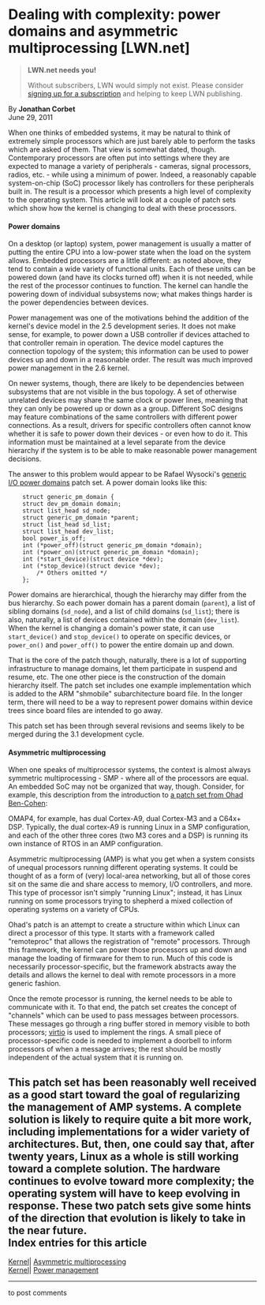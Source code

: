 # Dealing with complexity: power domains and asymmetric multiprocessing [LWN.net]

> **LWN.net needs you!**
> 
> Without subscribers, LWN would simply not exist. Please consider [signing up for a subscription](/Promo/nst-nag2/subscribe) and helping to keep LWN publishing. 

By **Jonathan Corbet**  
June 29, 2011 

When one thinks of embedded systems, it may be natural to think of extremely simple processors which are just barely able to perform the tasks which are asked of them. That view is somewhat dated, though. Contemporary processors are often put into settings where they are expected to manage a variety of peripherals - cameras, signal processors, radios, etc. - while using a minimum of power. Indeed, a reasonably capable system-on-chip (SoC) processor likely has controllers for these peripherals built in. The result is a processor which presents a high level of complexity to the operating system. This article will look at a couple of patch sets which show how the kernel is changing to deal with these processors. 

#### Power domains

On a desktop (or laptop) system, power management is usually a matter of putting the entire CPU into a low-power state when the load on the system allows. Embedded processors are a little different: as noted above, they tend to contain a wide variety of functional units. Each of these units can be powered down (and have its clocks turned off) when it is not needed, while the rest of the processor continues to function. The kernel can handle the powering down of individual subsystems now; what makes things harder is the power dependencies between devices. 

Power management was one of the motivations behind the addition of the kernel's device model in the 2.5 development series. It does not make sense, for example, to power down a USB controller if devices attached to that controller remain in operation. The device model captures the connection topology of the system; this information can be used to power devices up and down in a reasonable order. The result was much improved power management in the 2.6 kernel. 

On newer systems, though, there are likely to be dependencies between subsystems that are not visible in the bus topology. A set of otherwise unrelated devices may share the same clock or power lines, meaning that they can only be powered up or down as a group. Different SoC designs may feature combinations of the same controllers with different power connections. As a result, drivers for specific controllers often cannot know whether it is safe to power down their devices - or even how to do it. This information must be maintained at a level separate from the device hierarchy if the system is to be able to make reasonable power management decisions. 

The answer to this problem would appear to be Rafael Wysocki's [generic I/O power domains](/Articles/449302/) patch set. A power domain looks like this: 
    
    
        struct generic_pm_domain {
    	struct dev_pm_domain domain;	
    	struct list_head sd_node;	
    	struct generic_pm_domain *parent;
    	struct list_head sd_list;
    	struct list_head dev_list;
    	bool power_is_off;
    	int (*power_off)(struct generic_pm_domain *domain);
    	int (*power_on)(struct generic_pm_domain *domain);
    	int (*start_device)(struct device *dev);
    	int (*stop_device)(struct device *dev);
            /* Others omitted */
        };
    

Power domains are hierarchical, though the hierarchy may differ from the bus hierarchy. So each power domain has a parent domain (`parent`), a list of sibling domains (`sd_node`), and a list of child domains (`sd_list`); there is also, naturally, a list of devices contained within the domain (`dev_list`). When the kernel is changing a domain's power state, it can use `start_device()` and `stop_device()` to operate on specific devices, or `power_on()` and `power_off()` to power the entire domain up and down. 

That is the core of the patch though, naturally, there is a lot of supporting infrastructure to manage domains, let them participate in suspend and resume, etc. The one other piece is the construction of the domain hierarchy itself. The patch set includes one example implementation which is added to the ARM "shmobile" subarchitecture board file. In the longer term, there will need to be a way to represent power domains within device trees since board files are intended to go away. 

This patch set has been through several revisions and seems likely to be merged during the 3.1 development cycle. 

#### Asymmetric multiprocessing

When one speaks of multiprocessor systems, the context is almost always symmetric multiprocessing - SMP - where all of the processors are equal. An embedded SoC may not be organized that way, though. Consider, for example, this description from the introduction to [a patch set from Ohad Ben-Cohen](/Articles/448562/): 

OMAP4, for example, has dual Cortex-A9, dual Cortex-M3 and a C64x+ DSP. Typically, the dual cortex-A9 is running Linux in a SMP configuration, and each of the other three cores (two M3 cores and a DSP) is running its own instance of RTOS in an AMP configuration. 

Asymmetric multiprocessing (AMP) is what you get when a system consists of unequal processors running different operating systems. It could be thought of as a form of (very) local-area networking, but all of those cores sit on the same die and share access to memory, I/O controllers, and more. This type of processor isn't simply "running Linux"; instead, it has Linux running on some processors trying to shepherd a mixed collection of operating systems on a variety of CPUs. 

Ohad's patch is an attempt to create a structure within which Linux can direct a processor of this type. It starts with a framework called "remoteproc" that allows the registration of "remote" processors. Through this framework, the kernel can power those processors up and down and manage the loading of firmware for them to run. Much of this code is necessarily processor-specific, but the framework abstracts away the details and allows the kernel to deal with remote processors in a more generic fashion. 

Once the remote processor is running, the kernel needs to be able to communicate with it. To that end, the patch set creates the concept of "channels" which can be used to pass messages between processors. These messages go through a ring buffer stored in memory visible to both processors; [virtio](/Articles/239238/) is used to implement the rings. A small piece of processor-specific code is needed to implement a doorbell to inform processors of when a message arrives; the rest should be mostly independent of the actual system that it is running on. 

This patch set has been reasonably well received as a good start toward the goal of regularizing the management of AMP systems. A complete solution is likely to require quite a bit more work, including implementations for a wider variety of architectures. But, then, one could say that, after twenty years, Linux as a whole is still working toward a complete solution. The hardware continues to evolve toward more complexity; the operating system will have to keep evolving in response. These two patch sets give some hints of the direction that evolution is likely to take in the near future.  
Index entries for this article  
---  
[Kernel](/Kernel/Index)| [Asymmetric multiprocessing](/Kernel/Index#Asymmetric_multiprocessing)  
[Kernel](/Kernel/Index)| [Power management](/Kernel/Index#Power_management)  
  


* * *

to post comments 
